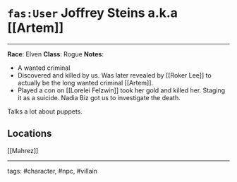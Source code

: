 # `fas:User` Joffrey Steins a.k.a [[Artem]]
---

**Race**: Elven
**Class**: Rogue
**Notes**: 
- A wanted criminal
- Discovered and killed by us. Was later revealed by [[Roker Lee]] to actually be the long wanted criminal [[Artem]].
- Played a con on [[Lorelei Felzwin]] took her gold and killed her. Staging it as a suicide. Nadia Biz got us to investigate the death. 

Talks a lot about puppets.

## Locations
[[Mahrez]]

---
tags: #character, #npc, #villain